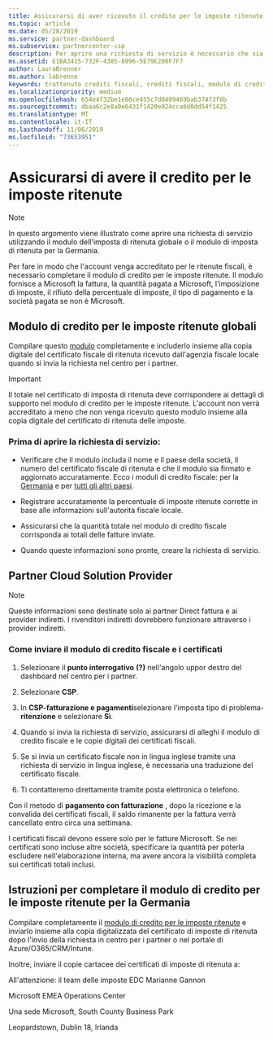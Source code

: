 ```yaml
---
title: Assicurarsi di aver ricevuto il credito per le imposte ritenute | Centro per i partner
ms.topic: article
ms.date: 05/28/2019
ms.service: partner-dashboard
ms.subservice: partnercenter-csp
description: Per aprire una richiesta di servizio è necessario che sia presente il modulo di credito per le imposte ritenute e il certificato di imposta di ritenuta.
ms.assetid: E1BA3415-732F-4385-8996-5E79E200F7F7
author: LauraBrenner
ms.author: labrenne
keywords: trattenuto crediti fiscali, crediti fiscali, modulo di credito fiscale tedesco, credito fiscale modulo
ms.localizationpriority: medium
ms.openlocfilehash: 654e4f32be1e86ce455c7d0409469bab37473f8b
ms.sourcegitcommit: dbaa6c2e8a0e6431f1420e024cca6d0dd54f1425
ms.translationtype: MT
ms.contentlocale: it-IT
ms.lasthandoff: 11/06/2019
ms.locfileid: "73653951"
---
```

# <a name="make-sure-you-are-credited-for-withholding-tax"></a>Assicurarsi di avere il credito per le imposte ritenute

>[!Note]
>In questo argomento viene illustrato come aprire una richiesta di servizio utilizzando il modulo dell'imposta di ritenuta globale o il modulo di imposta di ritenuta per la Germania.

Per fare in modo che l'account venga accreditato per le ritenute fiscali, è necessario completare il modulo di credito per le imposte ritenute. Il modulo fornisce a Microsoft la fattura, la quantità pagata a Microsoft, l'imposizione di imposte, il rifiuto della percentuale di imposte, il tipo di pagamento e la società pagata se non è Microsoft.  

## <a name="global-withholding-tax-credit-form"></a>Modulo di credito per le imposte ritenute globali

Compilare questo [modulo](https://query.prod.cms.rt.microsoft.com/cms/api/am/binary/RE30311) completamente e includerlo insieme alla copia digitale del certificato fiscale di ritenuta ricevuto dall'agenzia fiscale locale quando si invia la richiesta nel centro per i partner.
>[!IMPORTANT]
>Il totale nel certificato di imposta di ritenuta deve corrispondere ai dettagli di supporto nel modulo di credito per le imposte ritenute. L'account non verrà accreditato a meno che non venga ricevuto questo modulo insieme alla copia digitale del certificato di ritenuta delle imposte.

### <a name="before-opening-the-service-request"></a>Prima di aprire la richiesta di servizio:

- Verificare che il modulo includa il nome e il paese della società, il numero del certificato fiscale di ritenuta e che il modulo sia firmato e aggiornato accuratamente. Ecco i moduli di credito fiscale: per la [Germania](https://query.prod.cms.rt.microsoft.com/cms/api/am/binary/RE305Lo) e per [tutti gli altri paesi](https://query.prod.cms.rt.microsoft.com/cms/api/am/binary/RE30311).

- Registrare accuratamente la percentuale di imposte ritenute corrette in base alle informazioni sull'autorità fiscale locale.

- Assicurarsi che la quantità totale nel modulo di credito fiscale corrisponda ai totali delle fatture inviate. 

- Quando queste informazioni sono pronte, creare la richiesta di servizio.

## <a name="cloud-solution-provider-partners"></a>Partner Cloud Solution Provider

>[!Note]
>Queste informazioni sono destinate solo ai partner Direct fattura e ai provider indiretti. I rivenditori indiretti dovrebbero funzionare attraverso i provider indiretti.

### <a name="how-to-submit-the-tax-credit-form-and-the-certificates"></a>Come inviare il modulo di credito fiscale e i certificati

1. Selezionare il **punto interrogativo** **(?)** nell'angolo uppor destro del dashboard nel centro per i partner.

2. Selezionare **CSP**.

3. In **CSP-fatturazione e pagamenti**selezionare l'imposta tipo di problema- **ritenzione** e selezionare **Sì**. 

4. Quando si invia la richiesta di servizio, assicurarsi di alleghi il modulo di credito fiscale e le copie digitali dei certificati fiscali.

5. Se si invia un certificato fiscale non in lingua inglese tramite una richiesta di servizio in lingua inglese, è necessaria una traduzione del certificato fiscale.

6. Ti contatteremo direttamente tramite posta elettronica o telefono.

Con il metodo di **pagamento con fatturazione** , dopo la ricezione e la convalida dei certificati fiscali, il saldo rimanente per la fattura verrà cancellato entro circa una settimana. 

I certificati fiscali devono essere solo per le fatture Microsoft. Se nei certificati sono incluse altre società, specificare la quantità per poterla escludere nell'elaborazione interna, ma avere ancora la visibilità completa sui certificati totali inclusi. 

## <a name="instructions-for-completing-the-withholding-tax-credit-form-for-germany"></a>Istruzioni per completare il modulo di credito per le imposte ritenute per la Germania

Compilare completamente il [modulo di credito per le imposte ritenute](https://query.prod.cms.rt.microsoft.com/cms/api/am/binary/RE305Lo) e inviarlo insieme alla copia digitalizzata del certificato di imposte di ritenuta dopo l'invio della richiesta in centro per i partner o nel portale di Azure/O365/CRM/Intune. 

Inoltre, inviare il copie cartacee dei certificati di imposte di ritenuta a:

All'attenzione: il team delle imposte EDC Marianne Gannon

Microsoft EMEA Operations Center

Una sede Microsoft, South County Business Park

Leopardstown, Dublin 18, Irlanda
